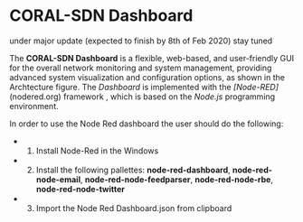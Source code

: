 # CORAL-SDN Dashboard
 under major update (expected to finish by 8th of Feb 2020) stay tuned


The **CORAL-SDN Dashboard** is a flexible, web-based, and user-friendly GUI for the overall network monitoring and system management, providing advanced system visualization and configuration options, as shown in the Archtecture figure. The *Dashboard* is implemented with the *[Node-RED]*(nodered.org) framework , which is based on the *Node.js* programming environment.


In order to use the Node Red dashboard the user should do the following:
* 1) Install Node-Red in the Windows
* 2) Install the following pallettes: **node-red-dashboard**, **node-red-node-email**, **node-red-node-feedparser**, **node-red-node-rbe**, **node-red-node-twitter**
* 3) Import the Node Red Dashboard.json from clipboard
